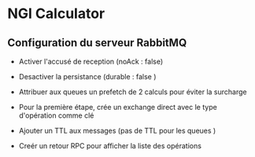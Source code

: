 # NGI Calculator 


## Configuration du serveur RabbitMQ

- Activer l'accusé de reception (noAck : false)

- Desactiver la persistance (durable : false )

- Attribuer aux queues un prefetch de 2 calculs pour éviter la surcharge

- Pour la première étape, crée un exchange direct avec le type d'opération comme clé

- Ajouter un TTL aux messages (pas de TTL pour les queues )

- Creér un retour RPC pour afficher la liste des opérations